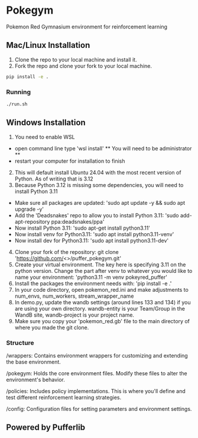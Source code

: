 # Pokegym

Pokemon Red Gymnasium environment for reinforcement learning

## Mac/Linux Installation

1. Clone the repo to your local machine and install it.
2. Fork the repo and clone your fork to your local machine.

```sh
pip install -e . 
```

### Running

```sh
./run.sh
```

## Windows Installation
1. You need to enable WSL
- open command line type 'wsl install' ** You will need to be administrator **
- restart your computer for installation to finish
2. This will default install Ubuntu 24.04 with the most recent version of Python. As of writing that is 3.12
3. Because Python 3.12 is missing some dependencies, you will need to install Python 3.11
- Make sure all packages are updated: 'sudo apt update -y && sudo apt upgrade -y'
- Add the 'Deadsnakes' repo to allow you to install Python 3.11: 'sudo add-apt-repository ppa:deadsnakes/ppa'
- Now install Python 3.11: 'sudo apt-get install python3.11'
- Now install venv for Python3.11: 'sudo apt install python3.11-venv'
- Now install dev for Python3.11: 'sudo apt install python3.11-dev'
4. Clone your fork of the repository: git clone 'https://github.com/<<GITHUB USERNAME>>/puffer_pokegym.git'
5. Create your virtual environment. The key here is specifying 3.11 on the python version. Change the part after venv to whatever you would like to name your environment: 'python3.11 -m venv pokeyred_puffer'
6. Install the packages the environment needs with: 'pip install -e .'
7. In your code directory, open pokemon_red.ini and make adjustments to num_envs, num_workers, stream_wrapper_name
8. In demo.py, update the wandb settings (around lines 133 and 134) if you are using your own directory. wandb-entity is your Team/Group in the WandB site, wandb-project is your project name.
9. Make sure you copy your 'pokemon_red.gb' file to the main directory of where you made the git clone.
  
### Structure

/wrappers: Contains environment wrappers for customizing and extending the base environment.

/pokegym: Holds the core environment files. Modify these files to alter the environment's behavior.

/policies: Includes policy implementations. This is where you'll define and test different reinforcement learning strategies.

/config: Configuration files for setting parameters and environment settings.

## Powered by Pufferlib
